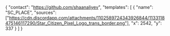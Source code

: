 {
"contact": "https://github.com/shaanaliyev",
"templates": [
{
"name": "SC_PLACE",
"sources": ["https://cdn.discordapp.com/attachments/1102589724343926844/1133118475146117290/Star_Citizen_Pixel_Logo_trans_border.png"],
"x": 2542,
"y": 337
}
]
}
